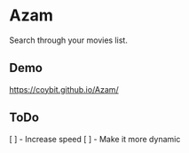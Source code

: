 # Azam

Search through your movies list.

## Demo
https://coybit.github.io/Azam/

## ToDo
[ ] - Increase speed
[ ] - Make it more dynamic
